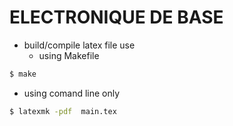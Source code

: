 
# ELECTRONIQUE DE BASE
  - build/compile latex file use
    - using Makefile
```sh
$ make
```
  - using comand line only

```sh
$ latexmk -pdf  main.tex
```
